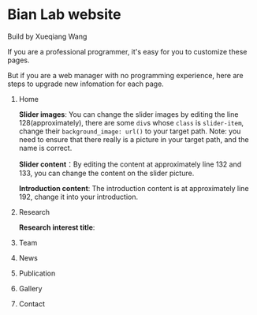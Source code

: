 # Bian Lab website

Build by Xueqiang Wang

If you are a professional programmer, it's easy for you to customize these pages.

But if you are a web manager with no programming experience, here are steps to upgrade new infomation for each page.

1. Home

   **Slider images**: You can change the slider images by editing the line 128(approximately), there are some `div`s whose `class` is `slider-item`, change their `background_image: url()` to your target path. Note: you need to ensure that there really is a picture in your target path, and the name is correct.

   **Slider content**：By editing the content at approximately line 132 and 133, you can change the content on the slider picture.

   **Introduction content**: The introduction content is at approximately line 192, change it into your introduction.

2. Research

   **Research interest title**:

3. Team
4. News
5. Publication
6. Gallery
7. Contact
